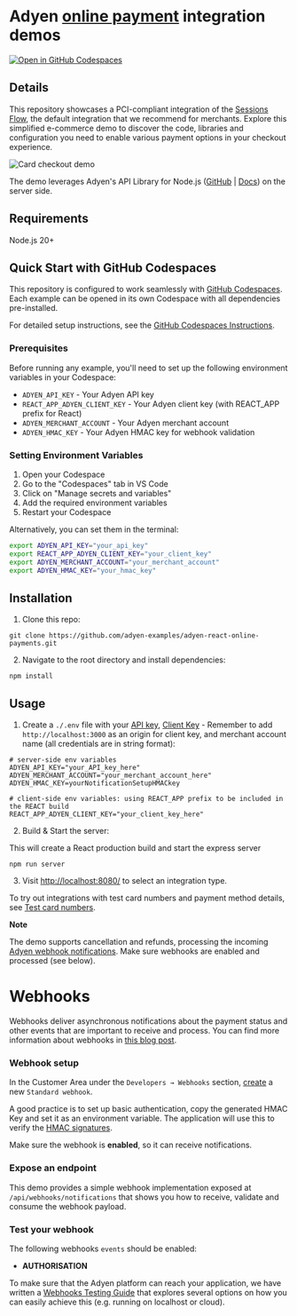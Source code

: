 # Adyen [online payment](https://docs.adyen.com/online-payments) integration demos

[![Open in GitHub Codespaces](https://github.com/codespaces/badge.svg)](https://github.com/codespaces/new)

## Details

This repository showcases a PCI-compliant integration of the [Sessions Flow](https://docs.adyen.com/online-payments/build-your-integration/additional-use-cases/), the default integration that we recommend for merchants. Explore this simplified e-commerce demo to discover the code, libraries and configuration you need to enable various payment options in your checkout experience.  

![Card checkout demo](public/images/cardcheckout.gif)

The demo leverages Adyen's API Library for Node.js ([GitHub](https://github.com/Adyen/adyen-node-api-library) | [Docs](https://docs.adyen.com/development-resources/libraries#javascript)) on the server side.

## Requirements

Node.js 20+

## Quick Start with GitHub Codespaces

This repository is configured to work seamlessly with [GitHub Codespaces](https://github.com/features/codespaces). Each example can be opened in its own Codespace with all dependencies pre-installed.

For detailed setup instructions, see the [GitHub Codespaces Instructions](https://github.com/adyen-examples/.github/blob/main/pages/codespaces-instructions.md).

### Prerequisites

Before running any example, you'll need to set up the following environment variables in your Codespace:

- `ADYEN_API_KEY` - Your Adyen API key
- `REACT_APP_ADYEN_CLIENT_KEY` - Your Adyen client key (with REACT_APP prefix for React)
- `ADYEN_MERCHANT_ACCOUNT` - Your Adyen merchant account
- `ADYEN_HMAC_KEY` - Your Adyen HMAC key for webhook validation

### Setting Environment Variables

1. Open your Codespace
2. Go to the "Codespaces" tab in VS Code
3. Click on "Manage secrets and variables"
4. Add the required environment variables
5. Restart your Codespace

Alternatively, you can set them in the terminal:
```bash
export ADYEN_API_KEY="your_api_key"
export REACT_APP_ADYEN_CLIENT_KEY="your_client_key"
export ADYEN_MERCHANT_ACCOUNT="your_merchant_account"
export ADYEN_HMAC_KEY="your_hmac_key"
```

## Installation

1. Clone this repo:

```
git clone https://github.com/adyen-examples/adyen-react-online-payments.git
```

2. Navigate to the root directory and install dependencies:

```
npm install
```

## Usage

1. Create a `./.env` file with your [API key](https://docs.adyen.com/user-management/how-to-get-the-api-key), [Client Key](https://docs.adyen.com/user-management/client-side-authentication) - Remember to add `http://localhost:3000` as an origin for client key, and merchant account name (all credentials are in string format):

```
# server-side env variables
ADYEN_API_KEY="your_API_key_here"
ADYEN_MERCHANT_ACCOUNT="your_merchant_account_here"
ADYEN_HMAC_KEY=yourNotificationSetupHMACkey

# client-side env variables: using REACT_APP prefix to be included in the REACT build 
REACT_APP_ADYEN_CLIENT_KEY="your_client_key_here"
```

2. Build & Start the server:

This will create a React production build and start the express server

```
npm run server
```

3. Visit [http://localhost:8080/](http://localhost:8080/) to select an integration type.

To try out integrations with test card numbers and payment method details, see [Test card numbers](https://docs.adyen.com/development-resources/test-cards/test-card-numbers).

**Note**

The demo supports cancellation and refunds, processing the incoming [Adyen webhook notifications](https://docs.adyen.com/development-resources/webhooks). Make sure webhooks are enabled and processed (see below).

# Webhooks

Webhooks deliver asynchronous notifications about the payment status and other events that are important to receive and process. 
You can find more information about webhooks in [this blog post](https://www.adyen.com/knowledge-hub/consuming-webhooks).

### Webhook setup

In the Customer Area under the `Developers → Webhooks` section, [create](https://docs.adyen.com/development-resources/webhooks/#set-up-webhooks-in-your-customer-area) a new `Standard webhook`.

A good practice is to set up basic authentication, copy the generated HMAC Key and set it as an environment variable. The application will use this to verify the [HMAC signatures](https://docs.adyen.com/development-resources/webhooks/verify-hmac-signatures/).

Make sure the webhook is **enabled**, so it can receive notifications.

### Expose an endpoint

This demo provides a simple webhook implementation exposed at `/api/webhooks/notifications` that shows you how to receive, validate and consume the webhook payload.

### Test your webhook

The following webhooks `events` should be enabled:
* **AUTHORISATION**


To make sure that the Adyen platform can reach your application, we have written a [Webhooks Testing Guide](https://github.com/adyen-examples/.github/blob/main/pages/webhooks-testing.md)
that explores several options on how you can easily achieve this (e.g. running on localhost or cloud).

